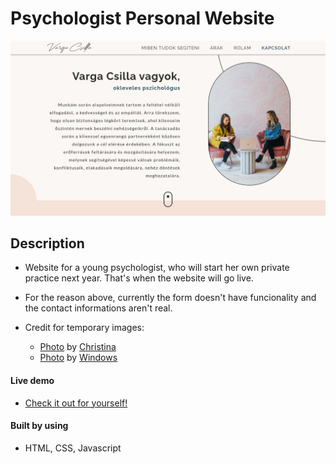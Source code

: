 # Psychologist Personal Website

![](resources/screenshot.png)

## Description

- Website for a young psychologist, who will start her own private practice next year. That's when the website will go live.
- For the reason above, currently the form doesn't have funcionality and the contact informations aren't real.

- Credit for temporary images:
  - [Photo](https://unsplash.com/@wocintechchat?utm_source=unsplash&utm_medium=referral&utm_content=creditCopyText) by [Christina](https://unsplash.com/@wocintechchat)
  - [Photo](https://unsplash.com/@windows?utm_source=unsplash&utm_medium=referral&utm_content=creditCopyText) by [Windows](https://unsplash.com/@windows)

#### Live demo

- [Check it out for yourself!](https://cryptic-deer.github.io/psychologist-website/)

#### Built by using

- HTML, CSS, Javascript
